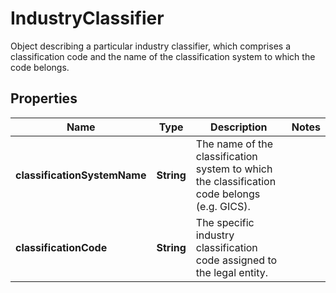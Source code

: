 

# IndustryClassifier

Object describing a particular industry classifier,  which comprises a classification code and the name of the classification system to which the code belongs.

## Properties

| Name | Type | Description | Notes |
|------------ | ------------- | ------------- | -------------|
|**classificationSystemName** | **String** | The name of the classification system to which the classification code belongs (e.g. GICS). |  |
|**classificationCode** | **String** | The specific industry classification code assigned to the legal entity. |  |



